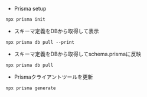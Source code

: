 - Prisma setup

```shell
npx prisma init
```

- スキーマ定義をDBから取得して表示

```shell
npx prisma db pull --print
```

- スキーマ定義をDBから取得してschema.prismaに反映

```shell
npx prisma db pull
```


- Prismaクライアントツールを更新

```shell
npx prisma generate
```